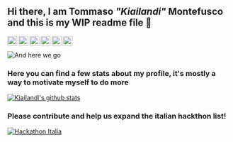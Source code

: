 ## Hi there, I am Tommaso *"Kiailandi"* Montefusco and this is my WIP readme file 👋

<a href="https://twitter.com/mont3bosco/">
  <img align="left" alt="Kiailandi's Twitter" width="22px" src="https://cdn.jsdelivr.net/npm/simple-icons@v3/icons/twitter.svg" />
</a>
<a href="https://www.linkedin.com/in/tommaso-montefusco/">
  <img align="left" alt="Kiailandi's Linkdein" width="22px" src="https://cdn.jsdelivr.net/npm/simple-icons@v3/icons/linkedin.svg" />
</a>
<a href="https://github.com/Kiailadi">
  <img align="left" alt="Kiailandi's Github" width="22px" src="https://cdn.jsdelivr.net/npm/simple-icons@v3/icons/github.svg" />
</a>
<a href="https://stackoverflow.com/users/story/9338396">
  <img align="left" alt="Kiailandi's StackOverflow" width="22px" src="https://cdn.jsdelivr.net/npm/simple-icons@3.1.0/icons/stackoverflow.svg" />
</a>
<a href="https://t.me/Kiailandi">
  <img align="left" alt="Kiailandi's Telegram" width="22px" src="https://cdn.jsdelivr.net/npm/simple-icons@v3/icons/telegram.svg" />
</a>
<a href="https://instagram.com/tommaso.montefusco/">
  <img align="left" alt="Tommaso Montefusco's Instagram" width="22px" src="https://cdn.jsdelivr.net/npm/simple-icons@v3/icons/instagram.svg" />
</a>
<br>
<br>

<img alt="And here we go" src="https://media.giphy.com/media/2GjgvS5vA6y08/giphy.gif" />

### Here you can find a few stats about my profile, it's mostly a way to motivate myself to do more

[![Kiailandi's github stats](https://github-readme-stats.vercel.app/api?username=Kiailandi&count_private=true&show_icons=true&theme=dracula)](https://github.com/anuraghazra/github-readme-stats)

### Please contribute and help us expand the italian hackthon list!

[![Hackathon Italia](https://github-readme-stats.vercel.app/api/pin/?username=Hackathon-Italia&repo=Hackathon-Italia&show_owner=true&theme=dracula)](https://github.com/anuraghazra/github-readme-stats)
